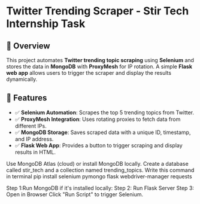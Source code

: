 # Twitter Trending Scraper - Stir Tech Internship Task

## 📌 Overview
This project automates **Twitter trending topic scraping** using **Selenium** and stores the data in **MongoDB** with **ProxyMesh** for IP rotation. A simple **Flask web app** allows users to trigger the scraper and display the results dynamically.

## 🚀 Features
- ✅ **Selenium Automation**: Scrapes the top 5 trending topics from Twitter.
- ✅ **ProxyMesh Integration**: Uses rotating proxies to fetch data from different IPs.
- ✅ **MongoDB Storage**: Saves scraped data with a unique ID, timestamp, and IP address.
- ✅ **Flask Web App**: Provides a button to trigger scraping and display results in HTML.

Use MongoDB Atlas (cloud) or install MongoDB locally.
Create a database called stir_tech and a collection named trending_topics.
Write this command in terminal
pip install selenium pymongo flask webdriver-manager requests

Step 1:Run MongoDB if it's installed locally:
Step 2: Run Flask Server
Step 3: Open in Browser
Click "Run Script" to trigger Selenium.

